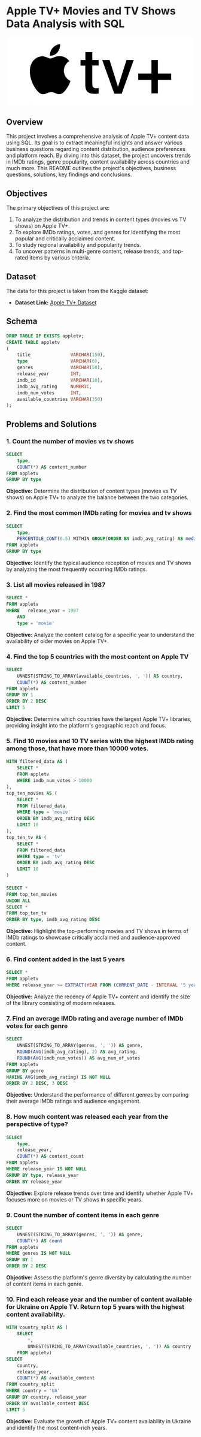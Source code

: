 # Apple TV+ Movies and TV Shows Data Analysis with SQL

![](https://github.com/verpuchinskiy/appletv_sql_project/blob/main/logo.jpg)

## Overview
This project involves a comprehensive analysis of Apple TV+ content data using SQL. Its goal is to extract meaningful insights and answer various business questions regarding content distribution, audience preferences and platform reach. By diving into this dataset, the project uncovers trends in IMDb ratings, genre popularity, content availability across countries and much more.
This README outlines the project's objectives, business questions, solutions, key findings and conclusions.

## Objectives
The primary objectives of this project are:
1. To analyze the distribution and trends in content types (movies vs TV shows) on Apple TV+.
2. To explore IMDb ratings, votes, and genres for identifying the most popular and critically acclaimed content.
3. To study regional availability and popularity trends.
4. To uncover patterns in multi-genre content, release trends, and top-rated items by various criteria.

## Dataset
The data for this project is taken from the Kaggle dataset:
- **Dataset Link:** [Apple TV+ Dataset](https://www.kaggle.com/datasets/octopusteam/full-apple-tv-dataset)

## Schema

```sql
DROP TABLE IF EXISTS appletv;
CREATE TABLE appletv
(
    title               VARCHAR(150),
    type                VARCHAR(6),
    genres              VARCHAR(50),
    release_year        INT,
    imdb_id             VARCHAR(10),
    imdb_avg_rating     NUMERIC,
    imdb_num_votes      INT,
    available_countries VARCHAR(350)
);
```

## Problems and Solutions

### 1. Count the number of movies vs tv shows

```sql
SELECT 
	type, 
	COUNT(*) AS content_number
FROM appletv
GROUP BY type
```

**Objective:** Determine the distribution of content types (movies vs TV shows) on Apple TV+ to analyze the balance between the two categories.

### 2. Find the most common IMDb rating for movies and tv shows

```sql
SELECT
	type,
	PERCENTILE_CONT(0.5) WITHIN GROUP(ORDER BY imdb_avg_rating) AS median
FROM appletv
GROUP BY type
```

**Objective:** Identify the typical audience reception of movies and TV shows by analyzing the most frequently occurring IMDb ratings.

### 3. List all movies released in 1987

```sql
SELECT *
FROM appletv
WHERE 	release_year = 1987 
	AND 
	type = 'movie'
```

**Objective:** Analyze the content catalog for a specific year to understand the availability of older movies on Apple TV+.

### 4. Find the top 5 countries with the most content on Apple TV

```sql
SELECT 
	UNNEST(STRING_TO_ARRAY(available_countries, ', ')) AS country, 
	COUNT(*) AS content_number
FROM appletv
GROUP BY 1
ORDER BY 2 DESC
LIMIT 5
```

**Objective:** Determine which countries have the largest Apple TV+ libraries, providing insight into the platform's geographic reach and focus.

### 5. Find 10 movies and 10 TV series with the highest IMDb rating among those, that have more than 10000 votes.

```sql
WITH filtered_data AS (
	SELECT *
	FROM appletv
	WHERE imdb_num_votes > 10000
),
top_ten_movies AS (
	SELECT *
	FROM filtered_data
	WHERE type = 'movie'
	ORDER BY imdb_avg_rating DESC
	LIMIT 10
),
top_ten_tv AS (
	SELECT *
	FROM filtered_data
	WHERE type = 'tv'
	ORDER BY imdb_avg_rating DESC
	LIMIT 10
)

SELECT *
FROM top_ten_movies
UNION ALL
SELECT * 
FROM top_ten_tv
ORDER BY type, imdb_avg_rating DESC
```

**Objective:** Highlight the top-performing movies and TV shows in terms of IMDb ratings to showcase critically acclaimed and audience-approved content.

### 6. Find content added in the last 5 years

```sql
SELECT *
FROM appletv
WHERE release_year >= EXTRACT(YEAR FROM (CURRENT_DATE - INTERVAL '5 years'))
```

**Objective:** Analyze the recency of Apple TV+ content and identify the size of the library consisting of modern releases.

### 7. Find an average IMDb rating and average number of IMDb votes for each genre

```sql
SELECT 
	UNNEST(STRING_TO_ARRAY(genres, ', ')) AS genre, 
	ROUND(AVG(imdb_avg_rating), 2) AS avg_rating,
	ROUND(AVG(imdb_num_votes)) AS avg_num_of_votes
FROM appletv
GROUP BY genre
HAVING AVG(imdb_avg_rating) IS NOT NULL
ORDER BY 2 DESC, 3 DESC
```

**Objective:** Understand the performance of different genres by comparing their average IMDb ratings and audience engagement.

### 8. How much content was released each year from the perspective of type?

```sql
SELECT 
	type, 
	release_year, 
	COUNT(*) AS content_count
FROM appletv
WHERE release_year IS NOT NULL
GROUP BY type, release_year
ORDER BY release_year
```

**Objective:** Explore release trends over time and identify whether Apple TV+ focuses more on movies or TV shows in specific years.

### 9. Count the number of content items in each genre

```sql
SELECT 
	UNNEST(STRING_TO_ARRAY(genres, ', ')) AS genre, 
	COUNT(*) AS count
FROM appletv
WHERE genres IS NOT NULL
GROUP BY 1
ORDER BY 2 DESC
```

**Objective:** Assess the platform's genre diversity by calculating the number of content items in each genre.

### 10. Find each release year and the number of content available for Ukraine on Apple TV. Return top 5 years with the highest content availability.

```sql
WITH country_split AS (
	SELECT 
		*, 
		UNNEST(STRING_TO_ARRAY(available_countries, ', ')) AS country
	FROM appletv)
SELECT 
	country, 
	release_year, 
	COUNT(*) AS available_content
FROM country_split
WHERE country = 'UA'
GROUP BY country, release_year
ORDER BY available_content DESC
LIMIT 5
```

**Objective:** Evaluate the growth of Apple TV+ content availability in Ukraine and identify the most content-rich years.
